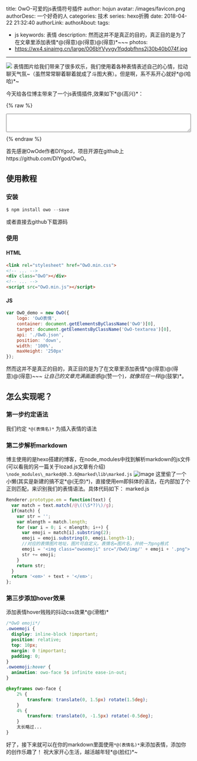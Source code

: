 title: OwO-可爱的js表情符号插件
author: hojun
avatar: /images/favicon.png
authorDesc: 一个好奇的人
categories: 技术
series: hexo折腾
date: 2018-04-22 21:32:40
authorLink:
authorAbout:
tags:
 - js
keywords: 表情
description: 然而这并不是真正的目的，真正目的是为了在文章里添加表情*@(得意)@(得意)@(得意)*~~~
photos:
 - https://wx4.sinaimg.cn/large/006bYVyvgy1fqdqbfhns2j30b40b074f.jpg
---
![](https://wx4.sinaimg.cn/large/006bYVyvgy1fqdqbfhns2j30b40b074f.jpg)
表情图片给我们带来了很多欢乐，我们使用着各种表情表述自己的心情，拉动聊天气氛~（虽然常常聊着聊着就成了斗图大赛）。但是啊，系不系开心就好*@(哈哈)*~

今天给各位博主带来了一个js表情插件,效果如下*@(高兴)*：

{% raw %}
<link rel="stylesheet" href="/OwO/css/OwO.min.css">
<textarea class="OwO-textarea" style="width: 100%; height: 50px; margin-bottom: 10px; padding: 10px;"></textarea>
<div class="OwO"></div>
<script src="/OwO/js/OwO.min.js"></script>
<script>
    var OwO_OwO = new OwO({
        logo: 'OωO表情',
        container: document.getElementsByClassName('OwO')[0],
        target: document.getElementsByClassName('OwO-textarea')[0],
        api: '/OwO/json/OwO.json',
        position: 'down',
        width: '100%',
        maxHeight: '250px'
    });
</script>
{% endraw %}

首先感谢OwOde作者DIYgod，项目开源在github上https://github.com/DIYgod/OwO。

## 使用教程
### 安装

```js
$ npm install owo --save
```
或者直接去github下载源码

### 使用

#### HTML

```html
<link rel="stylesheet" href="OwO.min.css">
<!-- ... -->
<div class="OwO"></div>
<!-- ... -->
<script src="OwO.min.js"></script>
```

#### JS

```js
var OwO_demo = new OwO({
    logo: 'OωO表情',
    container: document.getElementsByClassName('OwO')[0],
    target: document.getElementsByClassName('OwO-textarea')[0],
    api: './OwO.json',
    position: 'down',
    width: '100%',
    maxHeight: '250px'
});
```

然而这并不是真正的目的，真正目的是为了在文章里添加表情*@(得意)@(得意)@(得意)*~~~
让自己的文章充满画面感*@(赞一个)*，就像现在一样*@(鼓掌)*。

## **怎么实现呢？**
### **第一步约定语法**
我们约定 `*@(表情名)*` 为插入表情的语法
### **第二步解析markdown**
博主使用的是hexo搭建的博客，在node_modules中找到解析markdown的js文件(可以看我的另一篇关于lozad.js文章有介绍)
`\node_modules\_marked@0.3.6@marked\lib\marked.js`
![image](https://wx2.sinaimg.cn/large/006bYVyvgy1fljpj5cg8ej308f00p741.jpg)
这里偷了一个小懒(其实是新建的搞不定*@(无奈)*)，直接使用em即斜体的语法，在内部加了个正则匹配，来识别我们的表情语法。具体代码如下：
marked.js
```js
Renderer.prototype.em = function(text) {
  var match = text.match(/@\((\S*?)\)/g);
  if(match) {
    var str = '';
    var mlength = match.length;
    for (var i = 0; i < mlength; i++) {
      var emoji = match[i].substring(2);
      emoji = emoji.substring(0, emoji.length-1);
      //对应的表情图片地址，图片可自定义。表情名=图片名，并统一为png格式
      emoji = '<img class="owoemoji" src="/OwO/img/' + emoji + '.png">';
      str += emoji;
    }
    return str;
  }
  return '<em>' + text + '</em>';
};
```
### **第三步添加hover效果**
添加表情hover贱贱的抖动css效果*@(滑稽)*
```css
/*OwO emoji*/
.owoemoji {
  display: inline-block !important;
  position: relative;
  top: 10px;
  margin: 0 !important;
  padding: 0;
}
.owoemoji:hover {
  animation: owo-face 5s infinite ease-in-out;
}

@keyframes owo-face {
    2% {
        transform: translate(0, 1.5px) rotate(1.5deg);
    }
    4% {
        transform: translate(0, -1.5px) rotate(-0.5deg);
    }
    太长略过...
}
```
好了，接下来就可以在你的markdown里面使用`*@(表情名)*`来添加表情，添加你的创作乐趣了！
祝大家开心生活，越活越年轻*@(脸红)*~